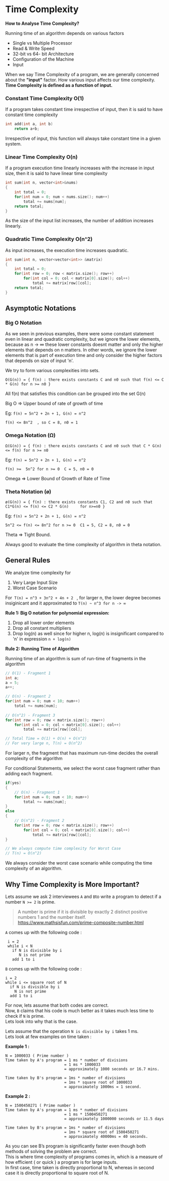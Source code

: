 # Time Complexity

**How to Analyse Time Complexity?**

Running time of an algorithm depends on various factors

* Single vs Multiple Processor
* Read & Write Speed
* 32-bit vs 64- bit Architecture
* Configuration of the Machine
* Input

When we say Time Complexity of a program, we are generally concerned about the **"input"** factor. How various input affects our time complexity. **Time Complexity is defined as a function of input.**

### Constant Time Complexity O(1)

If a program takes constant time irrespective of input, then it is said to have constant time complexity

```cpp
int add(int a, int b)
    return a+b;
```

Irrespective of input, this function will always take constant time in a given system.

### Linear Time Complexity O(n)

If a program execution time linearly increases with the increase in input size, then it is said to have linear time complexity

```cpp
int sum(int n, vector<int>&nums)
{
    int total = 0;
    for(int num = 0; num < nums.size(); num++)
        total += nums[num];
    return total;
}
```

As the size of the input list increases, the number of addition increases linearly.

### Quadratic Time Complexity O(n^2)

As input increases, the execution time increases quadratic.

```cpp
int sum(int n, vector<vector<int>> &matrix)
{
    int total = 0;
    for(int row = 0; row < matrix.size(); row++)
        for(int col = 0; col < matrix[0].size(); col++)
            total += matrix[row][col];
    return total; 
}
```

## Asymptotic Notations  

### Big O Notation

As we seen in previous examples, there were some constant statement even in linear and quadratic complexity, but we ignore the lower elements, because as n -> ∞ these lower constants doesnt matter and only the higher elements that depends on n matters. In other words, we ignore the lower elements that is part of execution time and only consider the  higher factors that depends on size of input 'n'.

We try to form various complexities into sets. 

`O(G(n)) = { f(n) : there exists constants C and n0 such that f(n) <= C * G(n) for n >= n0 } `

All f(n) that satisfies this condition can be grouped into the set G(n)

Big O =>  Upper bound of rate of growth of time

Eg: `f(n) = 5n^2 + 2n + 1, G(n) = n^2`

`f(n) <= 8n^2  , so C = 8, n0 = 1`

### Omega Notation (Ω)

`Ω(G(n)) = { f(n) : there exists constants C and n0 such that C * G(n) <= f(n) for n >= n0`

Eg: `f(n) = 5n^2 + 2n + 1, G(n) = n^2`

`f(n) >=  5n^2 for n >= 0  C = 5, n0 = 0`

Omega => Lower Bound of Growth of Rate of Time

### Theta Notation (ø)

`ø(G(n)) = { f(n) : there exists constants C1, C2 and n0 such that  C1*G(n) <= f(n) <= C2 * G(n)     for n>=n0 }`

Eg: `f(n) = 5n^2 + 2n + 1, G(n) = n^2`

`5n^2 <= f(n) <= 8n^2 for n >= 0  C1 = 5, C2 = 8, n0 = 0`

Theta => Tight Bound.

Always good to evaluate the time complexity of algorithm in theta notation.

## General Rules

We analyze time complexity for 

1. Very Large Input Size
2. Worst Case Scenario

For`  T(n) = n^3 + 3n^2 + 4n + 2  ` , for larger n, the lower degree becomes insiginicant and it approximated to `T(n) ~ n^3 for n -> ∞`

**Rule 1: Big O notation for polynomial expression:**

1. Drop all lower order elements
2. Drop all constant multipliers
3. Drop log(n) as well since for higher n, log(n) is insignificant compared to 'n' in expression `n + log(n) ` 

**Rule 2: Running Time of Algorithm**

Running time of an algorithm is sum of run-time of fragments in the algorithm

```cpp
// O(1) - Fragment 1
int a;
a = 5;
a++;

// O(n) - Fragment 2
for(int num = 0; num < 10; num++)
    total += nums[num];
    
// O(n^2) - Fragment 3
for(int row = 0; row < matrix.size(); row++)
    for(int col = 0; col < matrix[0].size(); col++)
        total += matrix[row][col];

// Total Time = O(1) + O(n) + O(n^2)
// For very large n, T(n) = O(n^2)
```

For larger n, the fragment that has maximum run-time decides the overall complexity of the algorithm

For conditional Statements, we select the worst case fragment rather than adding each fragment.

```cpp
if(yes)
{
    // O(n) - Fragment 1
    for(int num = 0; num < 10; num++)
        total += nums[num];
}
else
{
    // O(n^2) - Fragment 2
    for(int row = 0; row < matrix.size(); row++)
        for(int col = 0; col < matrix[0].size(); col++)
            total += matrix[row][col];
}

// We always compute time complexity for Worst Case
// T(n) = O(n^2)
```

We always consider the worst case scenario while computing the time complexity of an algorithm.

## Why Time Complexity is More Important?

Lets assume we ask 2 interviewees `A` and `B`to write a program to detect if a number `N >= 2` is prime.

> A number is prime if it is divisible by exactly 2 distinct positive numbers 1 and the number itself.\
>  https://www.mathsisfun.com/prime-composite-number.html

`A` comes up with the following code :

```
 i = 2 
 while i < N
   if N is divisible by i
      N is not prime
   add 1 to i   
```

`B` comes up with the following code :

```
i = 2
while i <= square root of N
  if N is divisible by i 
    N is not prime
  add 1 to i
```

For now, lets assume that both codes are correct.\
 Now, `B` claims that his code is much better as it takes much less time to check if `N` is prime.\
 Lets look into why that is the case.

Lets assume that the operation `N is divisible by i` takes 1 ms.\
 Lets look at few examples on time taken :

**Example 1 :**

```
N = 1000033 ( Prime number ) 
Time taken by A's program = 1 ms * number of divisions
                          = 1 ms * 1000033
                          = approximately 1000 seconds or 16.7 mins. 

Time taken by B's program = 1ms * number of divisions 
                          = 1ms * square root of 1000033
                          = approximately 1000ms = 1 second. 
```

**Example 2 :**

```
N = 1500450271 ( Prime number ) 
Time taken by A's program = 1 ms * number of divisions
                          = 1 ms * 1500450271
                          = approximately 1000000 seconds or 11.5 days 

Time taken by B's program = 1ms * number of divisions 
                          = 1ms * square root of 1500450271
                          = approximately 40000ms = 40 seconds.
```

As you can see B’s program is significantly faster even though both methods of solving the problem are correct.\
This is where time complexity of programs comes in, which is a measure of how efficient ( or quick ) a program is for large inputs.\
In first case, time taken is directly proportional to N, whereas in second case it is directly proportional to square root of N.



